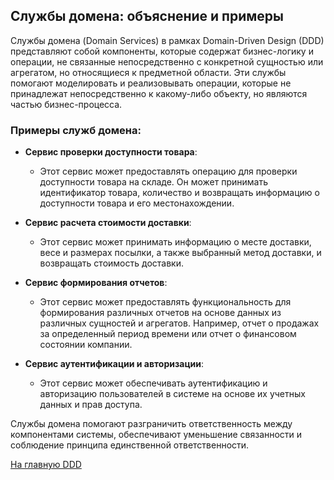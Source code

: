 ## Службы домена: объяснение и примеры

Службы домена (Domain Services) в рамках Domain-Driven Design (DDD) представляют собой компоненты, которые содержат
бизнес-логику и операции, не связанные непосредственно с конкретной сущностью или агрегатом, но относящиеся к предметной
области. Эти службы помогают моделировать и реализовывать операции, которые не принадлежат непосредственно к какому-либо
объекту, но являются частью бизнес-процесса.

### Примеры служб домена:

- **Сервис проверки доступности товара**:
    - Этот сервис может предоставлять операцию для проверки доступности товара на складе. Он может принимать
      идентификатор товара, количество и возвращать информацию о доступности товара и его местонахождении.

- **Сервис расчета стоимости доставки**:
    - Этот сервис может принимать информацию о месте доставки, весе и размерах посылки, а также выбранный метод
      доставки, и возвращать стоимость доставки.

- **Сервис формирования отчетов**:
    - Этот сервис может предоставлять функциональность для формирования различных отчетов на основе данных из различных
      сущностей и агрегатов. Например, отчет о продажах за определенный период времени или отчет о финансовом состоянии
      компании.

- **Сервис аутентификации и авторизации**:
    - Этот сервис может обеспечивать аутентификацию и авторизацию пользователей в системе на основе их учетных данных и
      прав доступа.

Службы домена помогают разграничить ответственность между компонентами системы, обеспечивают уменьшение связанности и
соблюдение принципа единственной ответственности.

[На главную DDD](main.md)
